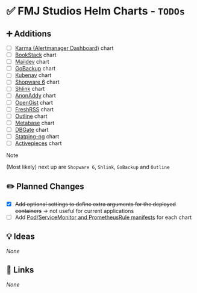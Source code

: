 # ✅ FMJ Studios Helm Charts - `TODOs`

## ➕ Additions

- [ ] [Karma (Alertmanager Dashboard)](https://github.com/prymitive/karma) chart
- [ ] [BookStack](https://www.bookstackapp.com/) chart
- [ ] [Maildev](https://github.com/maildev/maildev) chart
- [ ] [GoBackup](https://gobackup.github.io/) chart
- [ ] [Kubenav](https://github.com/kubenav/kubenav) chart
- [ ] [Shopware 6](https://github.com/shopware/shopware) chart
- [ ] [Shlink](https://shlink.io/) chart
- [ ] [AnonAddy](https://addy.io/) chart
- [ ] [OpenGist](https://github.com/thomiceli/opengist) chart
- [ ] [FreshRSS](https://freshrss.org/index.html) chart
- [ ] [Outline](https://www.getoutline.com/) chart
- [ ] [Metabase](https://metabase.com) chart
- [ ] [DBGate](https://github.com/dbgate/dbgate) chart
- [ ] [Statping-ng](https://github.com/statping-ng/statping-ng/wiki) chart
- [ ] [Activepieces](https://www.activepieces.com/docs/install/configurations/environment-variables) chart

> [!NOTE]
> (Most likely) next up are `Shopware 6`, `Shlink`, `GoBackup` and `Outline`

## ✏️ Planned Changes

- [X] ~~Add optional settings to define extra arguments for the deployed containers~~ -> not useful for current
  applications
- [ ] Add [Pod/ServiceMonitor and PrometheusRule manifests](https://prometheus-operator.dev/docs/operator/api/) for each
  chart

## 💡 Ideas

_None_

## 🔗 Links

_None_